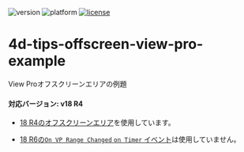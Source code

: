 ![version](https://img.shields.io/badge/version-18%20R4-EB8E5F)
![platform](https://img.shields.io/static/v1?label=platform&message=osx-64%20|%20win-64&color=blue)
[![license](https://img.shields.io/github/license/miyako/4d-tips-offscreen-view-pro-example)](LICENSE)

# 4d-tips-offscreen-view-pro-example
View Proオフスクリーンエリアの例題

#### 対応バージョン: v18 R4

* [18 R4のオフスクリーンエリア](https://blog.4d.com/4d-view-pro-offscreen-areas/)を使用しています。
 
* [18 R6の`On VP Range Changed` `on Timer` イベント](https://blog.4d.com/4d-view-pro-end-of-document-loading/)は使用していません。

